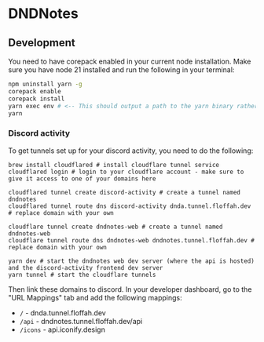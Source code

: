 # DNDNotes

## Development

You need to have corepack enabled in your current node installation.
Make sure you have node 21 installed and run the following in your terminal:

```bash
npm uninstall yarn -g
corepack enable
corepack install
yarn exec env # <-- This should output a path to the yarn binary rather than a list of environment variables - if it doesn't consult the yarn docs https://yarnpkg.com/corepack
yarn
```

### Discord activity

To get tunnels set up for your discord activity, you need to do the following:

```shell
brew install cloudflared # install cloudflare tunnel service
cloudflared login # login to your cloudflare account - make sure to give it access to one of your domains here

cloudflared tunnel create discord-activity # create a tunnel named dndnotes
cloudflared tunnel route dns discord-activity dnda.tunnel.floffah.dev # replace domain with your own

cloudflare tunnel create dndnotes-web # create a tunnel named dndnotes-web
cloudflare tunnel route dns dndnotes-web dndnotes.tunnel.floffah.dev # replace domain with your own

yarn dev # start the dndnotes web dev server (where the api is hosted) and the discord-activity frontend dev server
yarn tunnel # start the cloudflare tunnels
```

Then link these domains to discord. In your developer dashboard, go to the "URL Mappings" tab and add the following mappings:
- `/` - dnda.tunnel.floffah.dev
- `/api` - dndnotes.tunnel.floffah.dev/api
- `/icons` - api.iconify.design